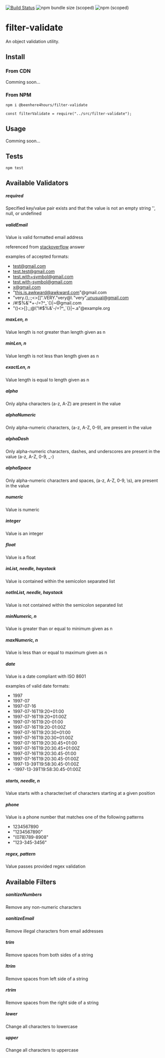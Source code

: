 [![Build Status](https://travis-ci.org/beenhere4hours/filter-validate.svg?branch=master)](https://travis-ci.org/beenhere4hours/filter-validate)
![npm bundle size (scoped)](https://img.shields.io/bundlephobia/min/@beenhere4hours/filter-validate)
![npm (scoped)](https://img.shields.io/npm/v/@beenhere4hours/filter-validate)


filter-validate
=====
An object validation utility.

## Install

### From CDN
Comming soon...

### From NPM
`npm i @beenhere4hours/filter-validate`

```
const filterValidate = require("../src/filter-validate");
```

## Usage
Comming soon...

## Tests

  `npm test`
  
## Available Validators
##### required
Specified key/value pair exists and that the value is not an empty string '', null, or undefined

##### validEmail
Value is valid formatted email address

referenced from [stackoverflow](https://stackoverflow.com/a/14075810/1439955) answer

examples of accepted formats:
* test@gmail.com
* test.test@gmail.com
* test.with+symbol@gmail.com
* test.with-symbol@gmail.com
* x@gmail.com
* "this.is.awkward@awkward.com"@gmail.com
* "very.(),:;<>[]\".VERY.\"very@\ \"very\".unusual@gmail.com
* /#!$%&'*+-/=?^_`{}|~@gmail.com
* "()<>[]:,;@\\"!#$%&'-/=?^_`{}|~.a"@example.org

##### maxLen, n
Value length is not greater than length given as n

##### minLen, n
Value length is not less than length given as n

##### exactLen, n
Value length is equal to length given as n

##### alpha
Only alpha characters (a-z, A-Z) are present in the value

##### alphaNumeric
Only alpha-numeric characters, (a-z, A-Z, 0-9), are present in the value

##### alphaDash
Only alpha-numeric characters, dashes, and underscores are present in the value (a-z, A-Z, 0-9, _-)

##### alphaSpace
Only alpha-numeric characters and spaces, (a-z, A-Z, 0-9, \s), are present in the value

##### numeric
Value is numeric

##### integer
Value is an integer

##### float
Value is a float

##### inList, needle, haystack
Value is contained within the semicolon separated list

##### notInList, needle, haystack
Value is not contained within the semicolon separated list

##### minNumeric, n
Value is greater than or equal to minimum given as n

##### maxNumeric, n
Value is less than or equal to maximum given as n

##### date
Value is a date compliant with ISO 8601

examples of valid date formats:
* 1997
* 1997-07
* 1997-07-16
* 1997-07-16T19:20+01:00
* 1997-07-16T19:20+01:00Z
* 1997-07-16T19:20-01:00
* 1997-07-16T19:20-01:00Z
* 1997-07-16T19:20:30+01:00
* 1997-07-16T19:20:30+01:00Z
* 1997-07-16T19:20:30.45+01:00
* 1997-07-16T19:20:30.45+01:00Z
* 1997-07-16T19:20:30.45-01:00
* 1997-07-16T19:20:30.45-01:00Z
* 1997-13-39T19:58:30.45-01:00Z
* -1997-13-39T19:58:30.45-01:00Z

##### starts, needle, n
Value starts with a character/set of characters starting at a given position

##### phone
Value is a phone number that matches one of the following patterns
* 1234567890
* "1234567890"
* "(078)789-8908"
* "123-345-3456"

##### regex, pattern
Value passes provided regex validation

## Available Filters

##### sanitizeNumbers
Remove any non-numeric characters

##### sanitizeEmail
Remove illegal characters from email addresses

##### trim
Remove spaces from both sides of a string

##### ltrim
Remove spaces from left side of a string

##### rtrim
Remove spaces from the right side of a string

##### lower
Change all characters to lowercase

##### upper
Change all characters to uppercase

